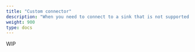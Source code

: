 ```yaml
---
title: "Custom connector"
description: "When you need to connect to a sink that is not supported yet, you can build a custom connector."
weight: 900
type: docs
---
```


WIP

